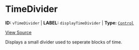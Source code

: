 # TimeDivider

**ID:** `vTimeDivider` | **LABEL:** `displayTimeDivider` | **Type:** [`Control`](../control-interface.md)

[View Source](../../../../../../vime-player/src/plugins/controls/control/time/TimeDivider.svelte)

Displays a small divider used to seperate blocks of time.